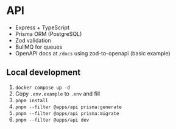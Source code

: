 # API

- Express + TypeScript
- Prisma ORM (PostgreSQL)
- Zod validation
- BullMQ for queues
- OpenAPI docs at `/docs` using zod-to-openapi (basic example)

## Local development

1. `docker compose up -d`
2. Copy `.env.example` to `.env` and fill
3. `pnpm install`
4. `pnpm --filter @apps/api prisma:generate`
5. `pnpm --filter @apps/api prisma:migrate`
6. `pnpm --filter @apps/api dev`
